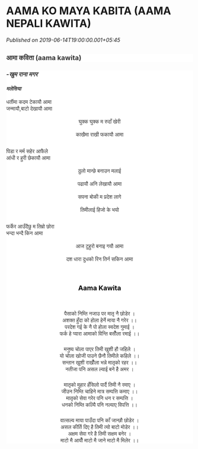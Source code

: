 # AAMA KO MAYA KABITA (AAMA NEPALI KAWITA)

*Published on 2019-06-14T19:00:00.001+05:45*

<h2 style="background-color: white; color: #333333; font-family: georgia, "times new roman", serif; text-align: center;">
<span style="font-size: large;">आमा कविता (aama kawita)</span></h2>
<div style="background-color: white; color: #1c1e21; font-family: georgia, "times new roman", serif; text-align: center;">
<div style="color: black;">
</div>
<div style="color: #333333;">
<h3>
<em>-खुम राना मगर </em></h3>
</div>
<div style="color: black;">
<div style="color: #333333;">
<h4>
<em>मलेसिया</em></h4>
</div>
<em></em></div>
<div style="color: black; margin-bottom: 10px; margin-top: 10px; padding: 0px;">
</div>
<div style="color: #333333;">
धर्तीमा कदम टेकायौ आमा</div>
<div style="color: #333333;">
जन्मायौ,बाटो देखायौ आमा</div>
<span style="color: #333333; font-family: "arial" , sans-serif; text-align: start;"></span><br />
<div style="text-align: center;">
<span style="color: #333333; font-family: "arial" , sans-serif; text-align: start;">घुक्क घुक्क म रुदाँ खेरी</span></div>
<span style="color: #333333; font-family: "arial" , sans-serif; text-align: start;"></span><span style="color: #333333; font-family: "arial" , sans-serif; text-align: start;"></span><br />
<div style="text-align: center;">
<span style="color: #333333; font-family: "arial" , sans-serif; text-align: start;">काखैमा राखी फकायौ आमा</span></div>
<span style="color: #333333; font-family: "arial" , sans-serif; text-align: start;"></span><br />
<div style="color: black;">
</div>
<div style="color: black; margin-bottom: 10px; margin-top: 10px; padding: 0px;">
</div>
<div style="color: #333333;">
पिडा र मर्म सहेर आफैले</div>
<div style="color: #333333;">
आंधी र हुरी छेकायौ आमा</div>
<span style="color: #333333; font-family: "arial" , sans-serif; text-align: start;"></span><br />
<div style="text-align: center;">
<span style="color: #333333; font-family: "arial" , sans-serif; text-align: start;">ठुलो मान्छे बनाउन मलाई</span></div>
<span style="color: #333333; font-family: "arial" , sans-serif; text-align: start;"></span><span style="color: #333333; font-family: "arial" , sans-serif; text-align: start;"></span><br />
<div style="text-align: center;">
<span style="color: #333333; font-family: "arial" , sans-serif; text-align: start;">पढायौ अनि लेखायौ आमा</span></div>
<span style="color: #333333; font-family: "arial" , sans-serif; text-align: start;"></span><br />
<div style="text-align: center;">
<span style="color: #333333; font-family: "arial" , sans-serif; text-align: start;">सपना बोकी म प्रदेश लागे</span></div>
<span style="color: #333333; font-family: "arial" , sans-serif; text-align: start;"></span><span style="color: #333333; font-family: "arial" , sans-serif; text-align: start;"></span><br />
<div style="text-align: center;">
<span style="color: #333333; font-family: "arial" , sans-serif; text-align: start;">तिमीलाई हिजो के भयो</span></div>
<span style="color: #333333; font-family: "arial" , sans-serif; text-align: start;"></span><br />
<div style="color: black;">
</div>
<div style="color: black; margin-bottom: 10px; margin-top: 10px; padding: 0px;">
</div>
<div style="color: #333333;">
फर्केर आउँदैछु म तिम्रो छोरा </div>
<div style="color: #333333;">
भन्दा भन्दै किन आमा</div>
<div style="color: black;">
<br /></div>
<div style="text-align: center;">
<span style="color: #333333; font-family: "arial" , sans-serif; text-align: start;">आज टुहुरो बनाइ गयौ आमा</span></div>
<span style="color: #333333; font-family: "arial" , sans-serif; text-align: start;"></span><span style="color: #333333; font-family: "arial" , sans-serif; text-align: start;"></span><br />
<div style="text-align: center;">
<span style="color: #333333; font-family: "arial" , sans-serif; text-align: start;">दश धारा दुधको रिन तिर्न सकिन आमा</span></div>
<span style="color: #333333; font-family: "arial" , sans-serif; text-align: start;"></span><br />
<div style="text-align: center;">
<span style="color: #333333; font-family: "arial" , sans-serif; text-align: start;"><br /></span></div>
<span style="color: #333333; font-family: "arial" , sans-serif; text-align: start;"><div style="text-align: center;">
<br /></div>
<div style="text-align: center;">
<h1 class="entry-title" style="border: 0px; clear: both; color: black; line-height: 1.3em; margin: 0px; padding: 0px; vertical-align: baseline;">
<span style="font-size: large;">Aama Kawita</span></h1>
<div>
<br /></div>
</div>
<div style="text-align: center;">
<div style="border: 0px; margin-bottom: 24px; padding: 0px; vertical-align: baseline;">
</div>
<div style="text-align: center;">
पैसाको निम्ति नजाउ पर मातृ नै छोडेर ।</div>
<div style="text-align: center;">
अशक्त हुँदा को होला हेर्ने माया नै गरेर ।।</div>
<div style="text-align: center;">
परदेश गई के नै पो होला स्वदेश गुमाई ।</div>
<div style="text-align: center;">
फर्क हे प्यारा आमाको विन्ति बसौँला रमाई ।।</div>
<div style="border: 0px; margin-bottom: 24px; padding: 0px; vertical-align: baseline;">
</div>
<div style="text-align: center;">
मनुष्य चोला पाएर तिमी खुशी हौ जहिले ।</div>
<div style="text-align: center;">
यो चोला खोजी पाउने छैनौ तिमीले कहिले ।।</div>
<div style="text-align: center;">
सन्तान खुशी राखौँला भन्ने मातृको रहर ।।</div>
<div style="text-align: center;">
नतीजा पनि असल ल्याई बने है अमर ।</div>
<div style="border: 0px; margin-bottom: 24px; padding: 0px; vertical-align: baseline;">
</div>
<div style="text-align: center;">
मातृको मुहार हँसिलो पार्दै तिमी नै रमाए ।</div>
<div style="text-align: center;">
जीउन निम्ति चाहिने मात्र सम्पत्ति कमाए ।।</div>
<div style="text-align: center;">
मातृको सेवा गरेर पनि धन र सम्पत्ति ।</div>
<div style="text-align: center;">
धनको निम्ति कल्यिै पनि नल्याए विपत्ति ।।</div>
<div style="border: 0px; margin-bottom: 24px; padding: 0px; vertical-align: baseline;">
</div>
<div style="text-align: center;">
वात्सल्य माया पाउँदा पनि काँ जान्छौ छोडेर ।</div>
<div style="text-align: center;">
असल कीर्ति दिए है तिमी त्यो बाटो मोडेर ।।</div>
<div style="text-align: center;">
अक्षम सेवा गरे है तिमी सक्षम बनेर ।</div>
<div style="text-align: center;">
माटो मै आयौँ माटो मै जाने माटो मै मिलेर ।।</div>
</div>
</span></div>
